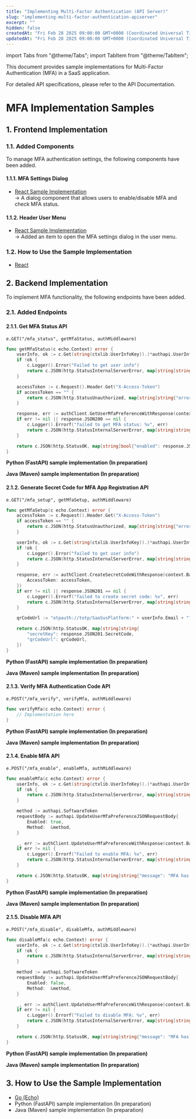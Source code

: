 ```yaml
---
title: "Implementing Multi-Factor Authentication (API Server)"
slug: "implementing-multi-factor-authentication-apiserver"
excerpt: ""
hidden: false
createdAt: "Fri Feb 28 2025 09:00:00 GMT+0000 (Coordinated Universal Time)"
updatedAt: "Fri Feb 28 2025 09:00:00 GMT+0000 (Coordinated Universal Time)"
---
```


import Tabs from "@theme/Tabs";
import TabItem from "@theme/TabItem";

This document provides sample implementations for Multi-Factor Authentication (MFA) in a SaaS application.

For detailed API specifications, please refer to the API Documentation.

# **MFA Implementation Samples**

## **1. Frontend Implementation**

### **1.1. Added Components**

To manage MFA authentication settings, the following components have been added.

#### **1.1.1. MFA Settings Dialog**
- [React Sample Implementation](https://github.com/saasus-platform/implementation-sample-front-react/blob/main/src/components/dialogs/UserMfaSettingDialog.tsx)  
  → A dialog component that allows users to enable/disable MFA and check MFA status.

#### **1.1.2. Header User Menu**
- [React Sample Implementation](https://github.com/saasus-platform/implementation-sample-front-react/blob/main/src/components/header/HeaderUserbox.tsx)  
  → Added an item to open the MFA settings dialog in the user menu.

### 1.2. How to Use the Sample Implementation

- <a href="https://github.com/saasus-platform/implementation-sample-front-react/blob/main/README.md" target="_blank">React</a>

## **2. Backend Implementation**

To implement MFA functionality, the following endpoints have been added.

### **2.1. Added Endpoints**

#### **2.1.1. Get MFA Status API**

<Tabs>
<TabItem value="go" label="Go" default>

`e.GET("/mfa_status", getMfaStatus, authMiddleware)`

```go
func getMfaStatus(c echo.Context) error {
	userInfo, ok := c.Get(string(ctxlib.UserInfoKey)).(*authapi.UserInfo)
	if !ok {
		c.Logger().Error("Failed to get user info")
		return c.JSON(http.StatusInternalServerError, map[string]string{"error": "Failed to retrieve user information"})
	}

	accessToken := c.Request().Header.Get("X-Access-Token")
	if accessToken == "" {
		return c.JSON(http.StatusUnauthorized, map[string]string{"error": "Access token is missing"})
	}

	response, err := authClient.GetUserMfaPreferenceWithResponse(context.Background(), userInfo.Id)
	if err != nil || response.JSON200 == nil {
		c.Logger().Errorf("failed to get MFA status: %v", err)
		return c.JSON(http.StatusInternalServerError, map[string]string{"error": "Failed to retrieve MFA status"})
	}

	return c.JSON(http.StatusOK, map[string]bool{"enabled": response.JSON200.Enabled})
}
```

</TabItem>
<TabItem value="python" label="Python">

**Python (FastAPI) sample implementation (In preparation)**

</TabItem>
<TabItem value="java" label="Java">

**Java (Maven) sample implementation (In preparation)**

</TabItem>
</Tabs>

#### **2.1.2. Generate Secret Code for MFA App Registration API**

<Tabs>
<TabItem value="go" label="Go" default>

`e.GET("/mfa_setup", getMfaSetup, authMiddleware)`

```go
func getMfaSetup(c echo.Context) error {
	accessToken := c.Request().Header.Get("X-Access-Token")
	if accessToken == "" {
		return c.JSON(http.StatusUnauthorized, map[string]string{"error": "Access token is missing"})
	}

	userInfo, ok := c.Get(string(ctxlib.UserInfoKey)).(*authapi.UserInfo)
	if !ok {
		c.Logger().Error("failed to get user info")
		return c.JSON(http.StatusInternalServerError, map[string]string{"error": "Failed to retrieve user information"})
	}

	response, err := authClient.CreateSecretCodeWithResponse(context.Background(), userInfo.Id, authapi.CreateSecretCodeJSONRequestBody{
		AccessToken: accessToken,
	})
	if err != nil || response.JSON201 == nil {
		c.Logger().Errorf("failed to create secret code: %v", err)
		return c.JSON(http.StatusInternalServerError, map[string]string{"error": "Failed to generate QR code"})
	}

	qrCodeUrl := "otpauth://totp/SaaSusPlatform:" + userInfo.Email + "?secret=" + response.JSON201.SecretCode + "&issuer=SaaSusPlatform"

	return c.JSON(http.StatusOK, map[string]string{
		"secretKey": response.JSON201.SecretCode,
		"qrCodeUrl": qrCodeUrl,
	})
}
```

</TabItem>
<TabItem value="python" label="Python">

**Python (FastAPI) sample implementation (In preparation)**

</TabItem>
<TabItem value="java" label="Java">

**Java (Maven) sample implementation (In preparation)**

</TabItem>
</Tabs>

#### **2.1.3. Verify MFA Authentication Code API**

<Tabs>
<TabItem value="go" label="Go" default>

`e.POST("/mfa_verify", verifyMfa, authMiddleware)`

```go
func verifyMfa(c echo.Context) error {
	// Implementation here
}
```

</TabItem>
<TabItem value="python" label="Python">

**Python (FastAPI) sample implementation (In preparation)**

</TabItem>
<TabItem value="java" label="Java">

**Java (Maven) sample implementation (In preparation)**

</TabItem>
</Tabs>

#### **2.1.4. Enable MFA API**

<Tabs>
<TabItem value="go" label="Go" default>

`e.POST("/mfa_enable", enableMfa, authMiddleware)`

```go
func enableMfa(c echo.Context) error {
	userInfo, ok := c.Get(string(ctxlib.UserInfoKey)).(*authapi.UserInfo)
	if !ok {
		return c.JSON(http.StatusInternalServerError, map[string]string{"error": "Failed to retrieve user information"})
	}

	method := authapi.SoftwareToken
	requestBody := authapi.UpdateUserMfaPreferenceJSONRequestBody{
		Enabled: true,
		Method:  &method,
	}

	_, err := authClient.UpdateUserMfaPreferenceWithResponse(context.Background(), userInfo.Id, requestBody)
	if err != nil {
		c.Logger().Errorf("Failed to enable MFA: %v", err)
		return c.JSON(http.StatusInternalServerError, map[string]string{"error": "Failed to enable MFA"})
	}

	return c.JSON(http.StatusOK, map[string]string{"message": "MFA has been enabled"})
}
```

</TabItem>
<TabItem value="python" label="Python">

**Python (FastAPI) sample implementation (In preparation)**

</TabItem>
<TabItem value="java" label="Java">

**Java (Maven) sample implementation (In preparation)**

</TabItem>
</Tabs>

#### **2.1.5. Disable MFA API**

<Tabs>
<TabItem value="go" label="Go" default>

`e.POST("/mfa_disable", disableMfa, authMiddleware)`

```go
func disableMfa(c echo.Context) error {
	userInfo, ok := c.Get(string(ctxlib.UserInfoKey)).(*authapi.UserInfo)
	if !ok {
		return c.JSON(http.StatusInternalServerError, map[string]string{"error": "Failed to retrieve user information"})
	}

	method := authapi.SoftwareToken
	requestBody := authapi.UpdateUserMfaPreferenceJSONRequestBody{
		Enabled: false,
		Method:  &method,
	}

	_, err := authClient.UpdateUserMfaPreferenceWithResponse(context.Background(), userInfo.Id, requestBody)
	if err != nil {
		c.Logger().Errorf("Failed to disable MFA: %v", err)
		return c.JSON(http.StatusInternalServerError, map[string]string{"error": "Failed to disable MFA"})
	}

	return c.JSON(http.StatusOK, map[string]string{"message": "MFA has been disabled"})
}
```

</TabItem>
<TabItem value="python" label="Python">

**Python (FastAPI) sample implementation (In preparation)**

</TabItem>
<TabItem value="java" label="Java">

**Java (Maven) sample implementation (In preparation)**

</TabItem>
</Tabs>

## **3. How to Use the Sample Implementation**

- [Go (Echo)](https://github.com/saasus-platform/implementation-sample-api-go/blob/main/README.md)
- Python (FastAPI) sample implementation (In preparation)
- Java (Maven) sample implementation (In preparation)
